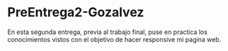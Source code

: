 # PreEntrega2-Gozalvez
En esta segunda entrega, previa al trabajo final, puse en practica los conocimientos vistos con el objetivo de hacer responsive mi pagina web.
